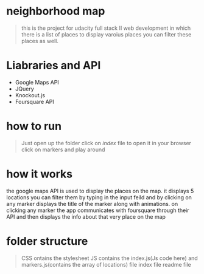 # neighborhood map
>this is the project for udacity full stack II web development in which there is a list of places to display varoius places you can filter these places as well. 


# Liabraries and API
- Google Maps API
- JQuery
- Knockout.js
- Foursquare API


# how to run
> Just open up the folder
> click on *index* file to open it in your browser
> click on markers  and play around


# how it works
the google maps API is used to display the places on the map.
it displays 5 locations you can filter them by typing in the input feild and by clicking on any marker displays the title of the marker along with animations.
on clicking any marker the app communicates with foursquare through their API and then displays the info about that very place on the map


# folder structure
> CSS ontains the stylesheet
> JS contains the index.js(Js code here) and markers.js(contains the array of locations) file
> index file 
> readme file
 